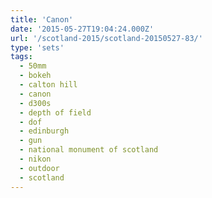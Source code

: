```yaml
---
title: 'Canon'
date: '2015-05-27T19:04:24.000Z'
url: '/scotland-2015/scotland-20150527-83/'
type: 'sets'
tags:
  - 50mm
  - bokeh
  - calton hill
  - canon
  - d300s
  - depth of field
  - dof
  - edinburgh
  - gun
  - national monument of scotland
  - nikon
  - outdoor
  - scotland
---
```


